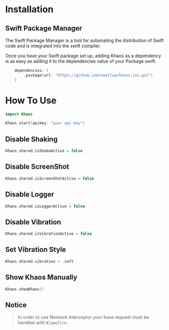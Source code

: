 # Installation

## Swift Package Manager

The Swift Package Manager is a tool for automating the distribution of Swift code and is integrated into the swift compiler.

Once you have your Swift package set up, adding Khaos as a dependency is as easy as adding it to the dependencies value of your Package.swift.

```swift
    dependencies: [
        .package(url: "https://github.com/nextlua/khaos-ios.git")
    ]
```

# How To Use

```swift
import Khaos

Khaos.start(apikey: "your api key")
```

## Disable Shaking

```swift
Khaos.shared.isShakeActive = false
```

## Disable ScreenShot

```swift
Khaos.shared.isScreenShotActive = false
```

## Disable Logger

```swift
Khaos.shared.isLoggerActive = false
```

## Disable Vibration

```swift
Khaos.shared.isVibrationActive = false
```

## Set Vibration Style

```swift
Khaos.shared.vibration = .soft
```

## Show Khaos Manually

```swift
Khaos.showKhaos()
```

## Notice

> In order to use Network Interceptor your base request must be handled with `Alamofire` .